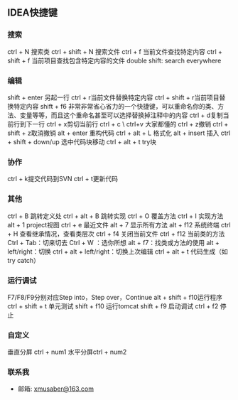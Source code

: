 ## IDEA快捷键

### 搜索
ctrl + N 搜索类
ctrl + shift + N 搜索文件
ctrl + f 当前文件查找特定内容
ctrl + shift + f 当前项目查找包含特定内容的文件
double shift: search everywhere

### 编辑
shift + enter 另起一行
ctrl + r当前文件替换特定内容
ctrl + shift + r当前项目替换特定内容
shift + f6 非常非常省心省力的一个快捷键，可以重命名你的类、方法、变量等等，而且这个重命名甚至可以选择替换掉注释中的内容
ctrl + d复制当前行到下一行
ctrl + x剪切当前行
ctrl + c \ ctrl+v 大家都懂的
ctrl + z撤销
ctrl + shift + z取消撤销
alt + enter 重构代码
ctrl + alt + L 格式化
alt + insert 插入
ctrl + shift + down/up 选中代码块移动
ctrl + alt + t try块

### 协作
ctrl + k提交代码到SVN
ctrl + t更新代码

### 其他
ctrl + B 跳转定义处
ctrl + alt + B 跳转实现
ctrl + O 覆盖方法
ctrl + I 实现方法
alt + 1 project视图
ctrl + e 最近文件
alt + 7 显示所有方法
alt + f12 系统终端
ctrl + H 查看继承情况，查看类层次
ctrl + f4 关闭当前文件
ctrl + f12 当前类的方法
Ctrl + Tab：切来切去
Ctrl + W ：选你所想
alt + f7：找类或方法的使用
alt + left/right：切换
ctrl + alt + left/right：切换上次编辑
ctrl + alt + t 代码生成（如try catch）

### 运行调试
F7/F8/F9分别对应Step into，Step over，Continue
alt + shift + f10运行程序
ctrl + shift + t 单元测试 
shift + f10 运行tomcat
shift + f9 启动调试
ctrl + f2 停止

### 自定义
垂直分屏 ctrl + num1
水平分屏ctrl + num2

### 联系我

- 邮箱: xmusaber@163.com